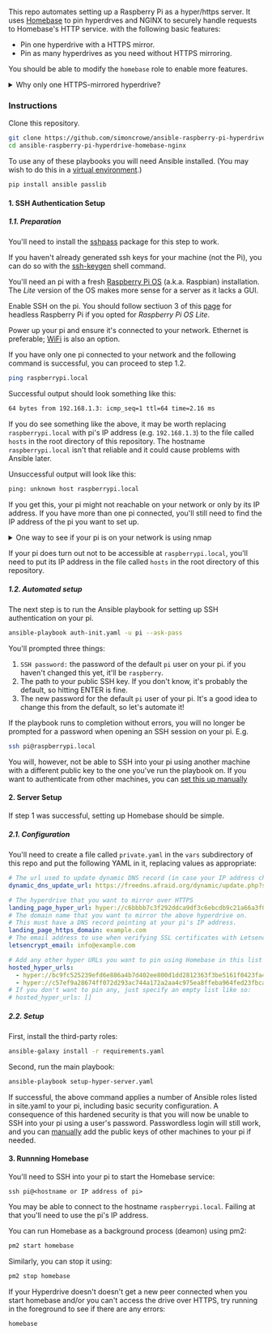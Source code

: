 This repo automates setting up a Raspberry Pi as a hyper/https server. 
It uses [Homebase](https://github.com/beakerbrowser/homebase) to pin hyperdrves 
and NGINX to securely handle requests to Homebase's HTTP service.
with the following basic features:
- Pin one hyperdrive with a HTTPS mirror.
- Pin as many hyperdrives as you need without HTTPS mirroring.

You should be able to modify the `homebase` role to enable more features.

<details>
<summary>Why only one HTTPS-mirrored hyperdrive?</summary>
Version 3 of Homebase has dropped the Letsencrypt feature.
In its place I've used a combination of NGINX and Certbot.

Homebase listens for HTTP requests on port `8080` and NGINX acts as a reverse proxy,
enabling HTTPS requests to be passed to Homebase. Homebase uses the host `localhost`
and NGINX listens to `localhost:8080`; as there's only one localhost, only one hyperdrive
can be mirrored to HTTPS.

I have a vague idea of what virtual hosts are. If you need this feature, 
please let me know or open a PR.
</details>

### Instructions
Clone this repository.
```bash
git clone https://github.com/simoncrowe/ansible-raspberry-pi-hyperdrive-homebase-nginx.git
cd ansible-raspberry-pi-hyperdrive-homebase-nginx
```

To use any of these playbooks you will need Ansible installed. (You may wish to do this in a [virtual environment](https://docs.python.org/3/tutorial/venv.html).)

```bash
pip install ansible passlib
```

#### 1. SSH Authentication Setup
##### 1.1. Preparation
You'll need to install the
[sshpass](https://www.tecmint.com/sshpass-non-interactive-ssh-login-shell-script-ssh-password/) 
package for this step to work.

If you haven't already generated ssh keys for your machine (not the Pi), 
you can do so with the [ssh-keygen](https://www.ssh.com/ssh/keygen/) shell 
command.

You'll need an pi with a fresh [Raspberry Pi OS](https://www.raspberrypi.org/downloads/raspberry-pi-os/) 
(a.k.a. Raspbian) installation.
The _Lite_ version of the OS makes more sense for a server as it lacks a GUI.

Enable SSH on the pi. You should follow sectiuon 3 of this 
[page](https://www.raspberrypi.org/documentation/remote-access/ssh/) 
for headless Raspberry Pi if you opted for _Raspberry Pi OS Lite_. 

Power up your pi and ensure it's connected to your network. 
Ethernet is preferable; 
[WiFi](https://www.raspberrypi.org/documentation/configuration/wireless/README.md) 
is also an option. 

If you have only one pi connected to your network and the following command 
is successful, you can proceed to step 1.2.

```bash
ping raspberrypi.local
```

Successful output should look something like this:

```bash
64 bytes from 192.168.1.3: icmp_seq=1 ttl=64 time=2.16 ms
```

If you do see something like the above, it may be worth replacing 
`raspberrypi.local` with pi's IP address (e.g. `192.168.1.3`) to the file called
`hosts` in the root directory of this repository. The hostname 
`raspberrypi.local` isn't that reliable and it could cause problems with Ansible 
later.

Unsuccessful output will look like this:

```bash
ping: unknown host raspberrypi.local
```

If you get this, your pi might not reachable on your network or only by its IP 
address. If you have more than one pi connected, you'll still need to find the 
IP address of the pi you want to set up. 

<details>
<summary>One way to see if your pi is on your network is using nmap</summary>

If you don't have nmap installed, you should be able to get it via your
system package manager.  e.g. `sudo apt install nmap`

This command will thoroughly scan your local network and may take several 
minutes.
```bash
sudo nmap -A 192.168.1.1/24
```
If your pi is connected, its report should look something like this:
```
...
Nmap scan report for 192.168.1.3
Host is up (0.00091s latency).
Not shown: 999 closed ports
PORT   STATE SERVICE VERSION
22/tcp open  ssh     OpenSSH 7.9p1 Raspbian 10 (protocol 2.0)
| ssh-hostkey: 
|   2048 ba:88:1f:54:0f:61:10:34:98:f4:5c:f2:35:79:cd:4f (RSA)
|_  256 68:92:a4:8e:da:b3:65:89:23:a3:3d:49:9c:a9:ab:9f (ECDSA)
MAC Address: DC:A6:32:67:9F:6E (Unknown)
Device type: general purpose
Running: Linux 3.X|4.X
OS CPE: cpe:/o:linux:linux_kernel:3 cpe:/o:linux:linux_kernel:4
OS details: Linux 3.2 - 4.0
Network Distance: 1 hop
Service Info: OS: Linux; CPE: cpe:/o:linux:linux_kernel
...
```
The line `22/tcp open  ssh     OpenSSH 7.9p1 Raspbian 10 (protocol 2.0)` 
will only appear is your pi has SSH enabled. If you can't easily identify your 
pi, double-check that SSH has been enabled on it.

If you see more than one pi, you'll need to either temporally switch off your
pi to work out which one it is, or find out its MAC address.
</details>

If your pi does turn out not to be accessible at `raspberrypi.local`, you'll 
need to put its IP address in the file called `hosts` in the root directory 
of this repository.

##### 1.2. Automated setup 

The next step is to run the Ansible playbook for setting up SSH 
authentication on your pi.
```bash
ansible-playbook auth-init.yaml -u pi --ask-pass
```
You'll prompted three things:
1. `SSH password:` the password of the default `pi` user on your pi. 
if you haven't changed this yet, it'll be `raspberry`.
2. The path to your public SSH key. If you don't know, 
it's probably the default, so hitting ENTER is fine.
3. The new password for the default `pi` user of your pi. It's a good idea to 
change this from the default, so let's automate it!

If the playbook runs to completion without errors, you will no longer 
be prompted for a password when opening an SSH session on your pi. E.g.
```bash
ssh pi@raspberrypi.local
```

You will, however, not be able to SSH into your pi using another machine with 
a different public key to the one you've run the playbook on. If you want to 
authenticate from other machines, you can 
[set this up manually](https://www.raspberrypi.org/documentation/remote-access/ssh/passwordless.md)

#### 2. Server Setup
If step 1 was successful, setting up Homebase should be simple. 

##### 2.1. Configuration
You'll need to create a file called `private.yaml` in the `vars` subdirectory
of this repo and put the following YAML in it, replacing values as appropriate:

```yaml
# The url used to update dynamic DNS record (in case your IP address changes)
dynamic_dns_update_url: https://freedns.afraid.org/dynamic/update.php?sPAMSPAMSPAMSPAMSPAMSPAM=

# The hyperdrive that you want to mirror over HTTPS
landing_page_hyper_url: hyper://c6bbbb7c3f292ddca9df3c6ebcdb9c21a66a3f0d3dad065cbfb0a59bb0098aa3/
# The domain name that you want to mirror the above hyperdrive on.
# This must have a DNS record pointing at your pi's IP address.
landing_page_https_domain: example.com
# The email address to use when verifying SSL certificates with Letsencrypt
letsencrypt_email: info@example.com

# Add any other hyper URLs you want to pin using Homebase in this list
hosted_hyper_urls:
  - hyper://bc9fc525239efd6e886a4b7d402ee800d1dd2812363f3be5161f0423fa46d3a3
  - hyper://c57ef9a28674ff072d293ac744a172a2aa4c975ea8ffeba964fed23fbca2ce77
# If you don't want to pin any, just specify an empty list like so:
# hosted_hyper_urls: []
```
##### 2.2. Setup
First, install the third-party roles:
```bash
ansible-galaxy install -r requirements.yaml
```

Second, run the main playbook:
```bash
ansible-playbook setup-hyper-server.yaml
```

If successful, the above command applies a number of Ansible roles listed in 
site.yaml to your pi, including basic security configuration. 
A consequence of this hardened security is that you will now be unable to 
SSH into your pi using a user's password.
Passwordless login will still work, and you can 
[manually](https://www.raspberrypi.org/documentation/remote-access/ssh/passwordless.md) 
add the public keys of other machines to your pi if needed.

#### 3. Runnning Homebase

You'll need to SSH into your pi to start the Homebase service:

```
ssh pi@<hostname or IP address of pi>
```
You may be able to connect to the hostname `raspberrypi.local`. Failing at that
you'll need to use the pi's IP address.


You can run Homebase as a background process (deamon) using pm2:
```bash
pm2 start homebase
```

Similarly, you can stop it using:
```bash
pm2 stop homebase
```
If your Hyperdrive doesn't doesn't get a new peer connected when you start homebase and/or 
you can't access the drive over HTTPS, try running in the foreground to see if there are any errors:
```bash
homebase
```

